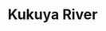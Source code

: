 ---
title: "Kukuya River"
title_bn: "কুকুয়া নদী"
description: "Kukuya river starts from Patuakhali and ends at the Burishwar river. It covers Patuakhali, Barguna. It’s a transboundary river"
---